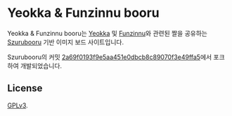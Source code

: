 # Yeokka & Funzinnu booru

Yeokka & Funzinnu booru는 [Yeokka](https://www.twitch.tv/yeokka) 및 [Funzinnu](https://www.twitch.tv/funzinnu)와 관련된 짤을 공유하는 [Szurubooru](https://github.com/rr-/szurubooru) 기반 이미지 보드 사이트입니다.

Szurubooru의 커밋 [2a69f0193f9e5aa451e0dbcb8c89070f3e49ffa5](https://github.com/rr-/szurubooru/commit/2a69f0193f9e5aa451e0dbcb8c89070f3e49ffa5)에서 포크하여 개발되었습니다.

## License

[GPLv3](https://github.com/rr-/szurubooru/blob/master/LICENSE.md).
